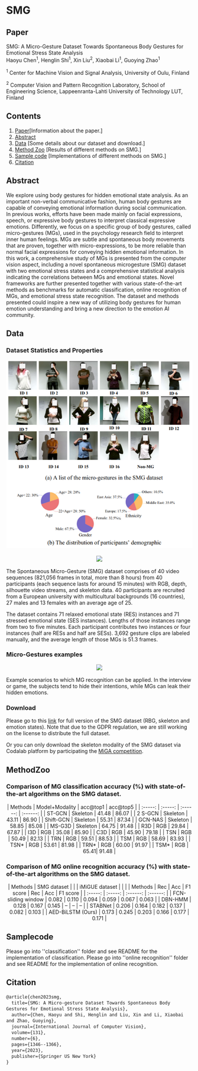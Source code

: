 # SMG

## Paper
SMG: A Micro-Gesture Dataset Towards Spontaneous Body
Gestures for Emotional Stress State Analysis <br>
 Haoyu Chen<sup>1</sup>,
 Henglin Shi<sup>1</sup>,
 Xin Liu<sup>2</sup>,
 Xiaobai Li<sup>1</sup>,
 Guoying Zhao<sup>1</sup> <br>

 <sup>1</sup>  Center for Machine Vision and Signal Analysis, University of Oulu, Finland
 
 <sup>2</sup> Computer Vision and Pattern Recognition Laboratory, School of Engineering Science, Lappeenranta-Lahti University of Technology LUT, Finland <br>


## Contents
1. [Paper](https://link.springer.com/article/10.1007/s11263-023-01761-6)[Information about the paper.]
2. [Abstract](#Abstract)
3. [Data](#Data) [Some details about our dataset and download.]
4. [Method Zoo](#MethodZoo) [Results of different methods on SMG.]
5. [Sample code](#Samplecode) [Implementations of different methods on SMG.]
6. [Citation](#Citation)


## Abstract
We explore using body gestures for hidden emotional state analysis. As an important non-verbal communicative fashion, human body gestures are capable of conveying emotional information during social communication. In previous works, efforts have been made mainly on facial expressions, speech, or expressive body gestures to interpret classical expressive emotions. Differently, we focus on a specific group of body gestures, called micro-gestures (MGs), used in the psychology research field to interpret inner human feelings. MGs are subtle and spontaneous body movements that are proven, together with micro-expressions, to be more reliable than normal facial expressions for conveying hidden emotional information. In this work, a comprehensive study of MGs is presented from the computer vision aspect, including a novel spontaneous microgesture (SMG) dataset with two emotional stress states and a comprehensive statistical analysis indicating the correlations between MGs and emotional states. Novel frameworks are further presented together with various state-of-the-art methods as benchmarks for automatic classification, online recognition of MGs, and emotional stress state recognition. The dataset and methods presented could inspire a new way of utilizing body gestures for human emotion understanding and bring a new direction to the emotion AI community.


## Data
### Dataset Statistics and Properties
<div align="center">
    <img src="res/smg.png">
</div>
<br>

<div align="center">
<img src="pictures/SMG_short.gif">
</div>

The Spontaneous Micro-Gesture (SMG) dataset comprises of 40 video sequences (821,056 frames in total, more than 8 hours) from 40 participants (each sequence lasts for around 15 minutes) with RGB, depth, silhouette video streams, and skeleton data. 40 participants are recruited from a European university with multicultural backgrounds (16 countries), 27 males and 13 females with an average age of 25.

The dataset contains 71 relaxed emotional state (RES) instances and 71 stressed emotional state (SES instances). Lengths of those instances range from two to five minutes. Each participant contributes two instances or four instances (half are RESs and half are SESs). 3,692 gesture clips are labeled manually, and the average length of those MGs is 51.3 frames.

### Micro-Gestures examples

<div align="center">
<img src="pictures/SMG.png">
</div>

Example scenarios to which MG recognition can be applied. In the interview or game, the subjects tend to hide their intentions, while MGs can leak their hidden emotions. 

### Download
Please go to this [link](https://www.oulu.fi/en/university/faculties-and-units/faculty-information-technology-and-electrical-engineering/center-machine-vision-and-signal-analysis#accordion-control-imigue-database) for full version of the SMG dataset (RBG, skeleton and emotion states).
Note that due to the GDPR regulation, we are still working on the license to distribute the full dataset.

Or you can only download the skeleton modality of the SMG dataset via Codalab platform by participating the [MiGA competition](https://codalab.lisn.upsaclay.fr/competitions/11758).


## MethodZoo
### Comparison of MG classification accuracy (%) with state-of-the-art algorithms on the SMG dataset.
<center>
| Methods | Model+Modality | acc@top1 | acc@top5 |
| :-----: | :-----: | :------: | :------: |
| ST-GCN | Skeleton | 41.48 | 86.07 |
| 2 S-GCN | Skeleton | 43.11 | 86.90 |
| Shift-GCN  | Skeleton | 55.31 | 87.34 |
| GCN-NAS | Skeleton | 58.85 | 85.08 |
| MS-G3D | Skeleton | 64.75 | 91.48 |
| R3D | RGB | 29.84 | 67.87 |
| I3D | RGB | 35.08 | 85.90 |
| C3D | RGB | 45.90 | 79.18 |
| TSN | RGB | 50.49 | 82.13 |
| TRN | RGB | 59.51 | 88.53 |
| TSM | RGB | 58.69 | 83.93 |
| TSN* | RGB | 53.61 | 81.98 |
| TRN* | RGB | 60.00 | 91.97 |
| TSM* | RGB | 65.41| 91.48 |
</center>

### Comparison of MG online recognition accuracy (%) with state-of-the-art algorithms on the SMG dataset.
<center> 
| Methods | SMG dataset |   |   | iMiGUE dataset |   |   |
| Methods | Rec | Acc | F1 score | Rec | Acc | F1 score |
| :-----: | :-----: | :------: | :------: |
| FCN-sliding window | 0.082 | 0.110 | 0.094 | 0.059 | 0.067 | 0.063 | 
| DBN-HMM | 0.128 | 0.167 | 0.145 | – | – | – | 
| STABNet | 0.206 | 0.164 | 0.182 | 0.137 | 0.082 | 0.103 | 
| AED-BiLSTM (Ours) |  0.173 | 0.245 | 0.203 | 0.166 | 0.177 | 0.171 |
</center>

## Samplecode

Please go into ''classification'' folder and see README for the implementation of classification.
Please go into ''online recognition'' folder and see README for the implementation of online recognition.

## Citation
```
@article{chen2023smg,
  title={SMG: A Micro-gesture Dataset Towards Spontaneous Body Gestures for Emotional Stress State Analysis},
  author={Chen, Haoyu and Shi, Henglin and Liu, Xin and Li, Xiaobai and Zhao, Guoying},
  journal={International Journal of Computer Vision},
  volume={131},
  number={6},
  pages={1346--1366},
  year={2023},
  publisher={Springer US New York}
}
```


